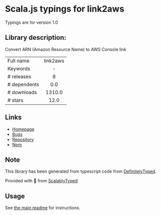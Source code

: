 
# Scala.js typings for link2aws

Typings are for version 1.0

## Library description:
Convert ARN (Amazon Resource Name) to AWS Console link

|                    |                 |
| ------------------ | :-------------: |
| Full name          | link2aws |
| Keywords           | - |
| # releases         | 8 |
| # dependents       | 0.0 |
| # downloads        | 1310.0 |
| # stars            | 12.0 |

## Links
- [Homepage](https://github.com/link2aws/link2aws#readme)
- [Bugs](https://github.com/link2aws/link2aws/issues)
- [Repository](https://github.com/link2aws/link2aws)
- [Npm](https://www.npmjs.com/package/link2aws)
    


## Note
This library has been generated from typescript code from [DefinitelyTyped](https://definitelytyped.org).

Provided with :purple_heart: from [ScalablyTyped](https://github.com/oyvindberg/ScalablyTyped)

## Usage
See [the main readme](../../readme.md) for instructions.


